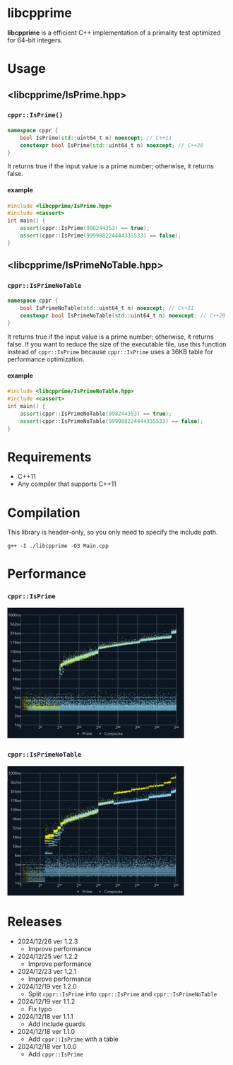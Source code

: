 # libcpprime

**libcpprime** is a efficient C++ implementation of a primality test optimized for 64-bit integers.

# Usage

## <libcpprime/IsPrime.hpp>

### `cppr::IsPrime()`

```cpp
namespace cppr {
    bool IsPrime(std::uint64_t n) noexcept; // C++11
    constexpr bool IsPrime(std::uint64_t n) noexcept; // C++20
}
```

It returns true if the input value is a prime number; otherwise, it returns false.

#### example

```cpp
#include <libcpprime/IsPrime.hpp>
#include <cassert>
int main() {
    assert(cppr::IsPrime(998244353) == true);
    assert(cppr::IsPrime(999988224444335533) == false);
}
```

## <libcpprime/IsPrimeNoTable.hpp>

### `cppr::IsPrimeNoTable`

```cpp
namespace cppr {
    bool IsPrimeNoTable(std::uint64_t n) noexcept; // C++11
    constexpr bool IsPrimeNoTable(std::uint64_t n) noexcept; // C++20
}
```

It returns true if the input value is a prime number; otherwise, it returns false.
If you want to reduce the size of the executable file, use this function instead of `cppr::IsPrime` because `cppr::IsPrime` uses a 36KB table for performance optimization.

#### example

```cpp
#include <libcpprime/IsPrimeNoTable.hpp>
#include <cassert>
int main() {
    assert(cppr::IsPrimeNoTable(998244353) == true);
    assert(cppr::IsPrimeNoTable(999988224444335533) == false);
}
```

# Requirements

- C++11
- Any compiler that supports C++11

# Compilation

This library is header-only, so you only need to specify the include path.

```
g++ -I ./libcpprime -O3 Main.cpp
```

# Performance

### `cppr::IsPrime`

<img src="./README/IsPrime.png" width="400">

### `cppr::IsPrimeNoTable`

<img src="./README/IsPrimeNoTable.png" width="400">

# Releases

- 2024/12/26 ver 1.2.3
  - Improve performance
- 2024/12/25 ver 1.2.2
  - Improve performance
- 2024/12/23 ver 1.2.1
  - Improve performance
- 2024/12/19 ver 1.2.0
  - Split `cppr::IsPrime` into `cppr::IsPrime` and `cppr::IsPrimeNoTable`
- 2024/12/19 ver 1.1.2
  - Fix typo
- 2024/12/18 ver 1.1.1
  - Add include guards
- 2024/12/18 ver 1.1.0
  - Add `cppr::IsPrime` with a table
- 2024/12/18 ver 1.0.0
  - Add `cppr::IsPrime`
